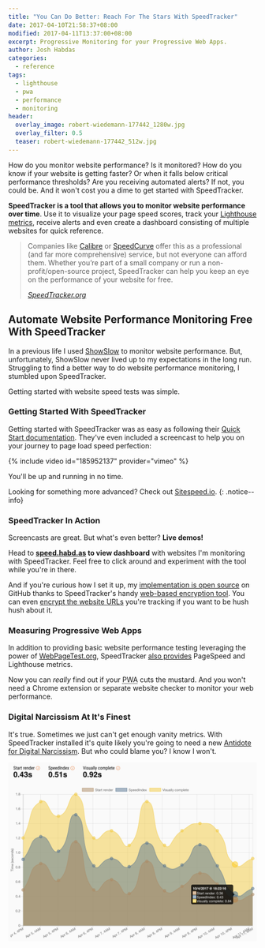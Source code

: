 ```yaml
---
title: "You Can Do Better: Reach For The Stars With SpeedTracker"
date: 2017-04-10T21:58:37+08:00
modified: 2017-04-11T13:37:00+08:00
excerpt: Progressive Monitoring for your Progressive Web Apps.
author: Josh Habdas
categories:
  - reference
tags:
  - lighthouse
  - pwa
  - performance
  - monitoring
header:
  overlay_image: robert-wiedemann-177442_1280w.jpg
  overlay_filter: 0.5
  teaser: robert-wiedemann-177442_512w.jpg
---
```


How do you monitor website performance? Is it monitored? How do you know if your website is getting faster? Or when it falls below critical performance thresholds? Are you receiving automated alerts? If not, you could be. And it won't cost you a dime to get started with SpeedTracker.

**SpeedTracker is a tool that allows you to monitor website performance over time**. Use it to visualize your page speed scores, track your <a target="_intro" rel="noopener nofollow noreferrer" href="https://developers.google.com/web/tools/lighthouse/">Lighthouse metrics</a>, receive alerts and even create a dashboard consisting of multiple websites for quick reference.

<blockquote cite="https://speedtracker.org/">
  <p>Companies like <a target="_blockquote" rel="noopener nofollow noreferrer" href="https://calibreapp.com/">Calibre</a> or <a target="_blockquote" rel="noopener nofollow noreferrer" href="https://speedcurve.com/">SpeedCurve</a> offer this as a professional (and far more comprehensive) service, but not everyone can afford them. Whether you’re part of a small company or run a non-profit/open-source project, SpeedTracker can help you keep an eye on the performance of your website for free.</p>
  <cite><a target="_blockquote" href="https://speedtracker.org/">SpeedTracker.org</a></cite>
</blockquote>

## Automate Website Performance Monitoring Free With SpeedTracker

In a previous life I used <a target="_blank" rel="noopener nofollow noreferrer" href="http://www.showslow.com/">ShowSlow</a> to monitor website performance. But, unfortunately, ShowSlow never lived up to my expectations in the long run. Struggling to find a better way to do website performance monitoring, I stumbled upon SpeedTracker.

Getting started with website speed tests was simple.

### Getting Started With SpeedTracker

Getting started with SpeedTracker was as easy as following their <a target="_speedtracker" rel="noopener" href="https://speedtracker.org/docs">Quick Start documentation</a>. They've even included a screencast to help you on your journey to page load speed perfection:

{% include video id="185952137" provider="vimeo" %}

You'll be up and running in no time.

Looking for something more advanced? Check out <a href="https://www.sitespeed.io/">Sitespeed.io</a>.
{: .notice--info}

### SpeedTracker In Action

Screencasts are great. But what's even better? **Live demos!**

Head to **[speed.habd.as](http://speed.habd.as) to view dashboard** with websites I'm monitoring with SpeedTracker. Feel free to click around and experiment with the tool while you're in there.

And if you're curious how I set it up, my <a target="_speedtracker" href="https://github.com/jhabdas/speedtracker">implementation is open source</a> on GitHub thanks to SpeedTracker's handy <a target="_speedtracker" href="https://speedtracker.org/encrypt">web-based encryption tool</a>. You can even <a target="_speedtracker" href="https://github.com/speedtracker/speedtracker-api/pull/23">encrypt the website URLs</a> you're tracking if you want to be hush hush about it.

### Measuring Progressive Web Apps

In addition to providing basic website performance testing leveraging the power of <a target="_blank" href="https://www.webpagetest.org/">WebPageTest.org</a>, SpeedTracker <a target="_speedtracker" href="https://github.com/speedtracker/speedtracker-api/pull/27">also provides</a> PageSpeed and Lighthouse metrics.

Now you can _really_ find out if your <abbr title="Progressive Web App">PWA</abbr> cuts the mustard. And you won't need a Chrome extension or separate website checker to monitor your web performance.

### Digital Narcissism At It's Finest

It's true. Sometimes we just can't get enough vanity metrics. With SpeedTracker installed it's quite likely you're going to need a new <a target="_blank" rel="noopener nofollow noreferrer" href="https://thecoffeelicious.com/this-is-the-antidote-for-digital-narcissism-998b424a1ba1">Antidote for Digital Narcissism</a>. But who could blame you? I know I won't.

[![Hack Cabin Rendering Metrics display chart](/images/speedtracker-hackcabin.png "Click to view metrics")](http://speed.habd.as/)
